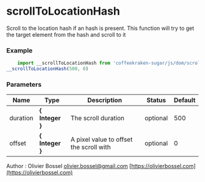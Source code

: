 # scrollToLocationHash

Scroll to the location hash if an hash is present.
This function will try to get the target element from the hash and scroll to it


### Example
```js
	import __scrollToLocationHash from 'coffeekraken-sugar/js/dom/scrollToLocationHash'
__scrollToLocationHash(500, 0)
```

### Parameters
Name  |  Type  |  Description  |  Status  |  Default
------------  |  ------------  |  ------------  |  ------------  |  ------------
duration  |  **{ Integer }**  |  The scroll duration  |  optional  |  500
offset  |  **{ Integer }**  |  A pixel value to offset the scroll with  |  optional  |  0

Author : Olivier Bossel [olivier.bossel@gmail.com](mailto:olivier.bossel@gmail.com) [https://olivierbossel.com](https://olivierbossel.com)